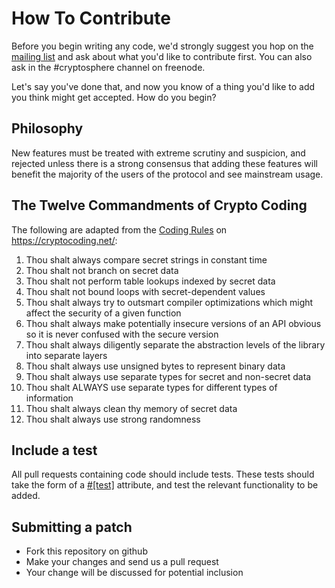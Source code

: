 How To Contribute
=================

Before you begin writing any code, we'd strongly suggest you hop on the
[mailing list] and ask about what you'd like to contribute first. You can
also ask in the #cryptosphere channel on freenode.

Let's say you've done that, and now you know of a thing you'd like to add you
think might get accepted. How do you begin?

[mailing list]: https://groups.google.com/forum/#!forum/clearcryptocode

## Philosophy

New features must be treated with extreme scrutiny and suspicion, and rejected
unless there is a strong consensus that adding these features will benefit the
majority of the users of the protocol and see mainstream usage.

## The Twelve Commandments of Crypto Coding

The following are adapted from the [Coding Rules] on https://cryptocoding.net/:

[Coding Rules]: https://cryptocoding.net/index.php/Coding_rules

1. Thou shalt always compare secret strings in constant time
2. Thou shalt not branch on secret data
3. Thou shalt not perform table lookups indexed by secret data
4. Thou shalt not bound loops with secret-dependent values
5. Thou shalt always try to outsmart compiler optimizations which might affect
   the security of a given function
6. Thou shalt always make potentially insecure versions of an API obvious so
   it is never confused with the secure version
7. Thou shalt always diligently separate the abstraction levels of the
   library into separate layers
8. Thou shalt always use unsigned bytes to represent binary data
9. Thou shalt always use separate types for secret and non-secret data
10. Thou shalt ALWAYS use separate types for different types of information
11. Thou shalt always clean thy memory of secret data
12. Thou shalt always use strong randomness

## Include a test

All pull requests containing code should include tests. These tests should
take the form of a [#[test]](http://static.rust-lang.org/doc/master/guide-testing.html)
attribute, and test the relevant functionality to be added.

## Submitting a patch

* Fork this repository on github
* Make your changes and send us a pull request
* Your change will be discussed for potential inclusion

